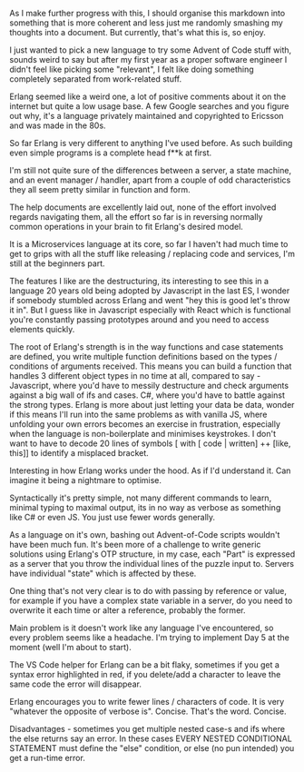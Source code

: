 As I make further progress with this, I should organise this markdown into something that is more coherent and less just me randomly smashing my thoughts into a document. But currently, that's what this is, so enjoy.

I just wanted to pick a new language to try some Advent of Code stuff with, sounds weird to say but after my first year as a proper software engineer I didn't feel like picking some "relevant", I felt like doing something completely separated from work-related stuff.

Erlang seemed like a weird one, a lot of positive comments about it on the internet but quite a low usage base. A few Google searches and you figure out why, it's a language privately maintained and copyrighted to Ericsson and was made in the 80s.

So far Erlang is very different to anything I've used before. As such building even simple programs is a complete head f**k at first.

I'm still not quite sure of the differences between a server, a state machine, and an event manager / handler, apart from a couple of odd characteristics they all seem pretty similar in function and form.

The help documents are excellently laid out, none of the effort involved regards navigating them, all the effort so far is in reversing normally common operations in your brain to fit Erlang's desired model.

It is a Microservices language at its core, so far I haven't had much time to get to grips with all the stuff like releasing / replacing code and services, I'm still at the beginners part.

The features I like are the destructuring, its interesting to see this in a language 20 years old being adopted by Javascript in the last ES, I wonder if somebody stumbled across Erlang and went "hey this is good let's throw it in".
But I guess like in Javascript especially with React which is functional you're constantly passing prototypes around and you need to access elements quickly.

The root of Erlang's strength is in the way functions and case statements are defined, you write multiple function definitions based on the types / conditions of arguments received. This means you can build a function that handles 3 different object types in no time at all, compared to say -
Javascript, where you'd have to messily destructure and check arguments against a big wall of ifs and cases.
C#, where you'd have to battle against the strong types.
Erlang is more about just letting your data be data, wonder if this means I'll run into the same problems as with vanilla JS, where unfolding your own errors becomes an exercise in frustration, especially when the language is non-boilerplate and minimises keystrokes.
I don't want to have to decode 20 lines of symbols [ with [ code | written] ++ [like, this]] to identify a misplaced bracket.

Interesting in how Erlang works under the hood. As if I'd understand it. Can imagine it being a nightmare to optimise.

Syntactically it's pretty simple, not many different commands to learn, minimal typing to maximal output, its in no way as verbose as something like C# or even JS. You just use fewer words generally.

As a language on it's own, bashing out Advent-of-Code scripts wouldn't have been much fun. It's been more of a challenge to write generic solutions using Erlang's OTP structure, in my case, each "Part" is expressed as a server that you throw the individual lines of the puzzle input to. Servers have individual "state" which is affected by these.

One thing that's not very clear is to do with passing by reference or value, for example if you have a complex state variable in a server, do you need to overwrite it each time or alter a reference, probably the former.

Main problem is it doesn't work like any language I've encountered, so every problem seems like a headache. I'm trying to implement Day 5 at the moment (well I'm about to start).

The VS Code helper for Erlang can be a bit flaky, sometimes if you get a syntax error highlighted in red, if you delete/add a character to leave the same code the error will disappear.

Erlang encourages you to write fewer lines / characters of code. It is very "whatever the opposite of verbose is". Concise. That's the word. Concise.

Disadvantages - sometimes you get multiple nested case-s and ifs where the else returns say an error. In these cases EVERY NESTED CONDITIONAL STATEMENT must define the "else" condition, or else (no pun intended) you get a run-time error.